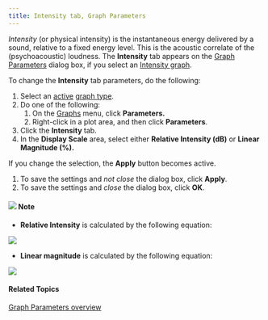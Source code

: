 ```yaml
---
title: Intensity tab, Graph Parameters
---
```


*Intensity* (or physical intensity) is the instantaneous energy delivered by a sound, relative to a fixed energy level. This is the acoustic correlate of the (psychoacoustic) loudness. The **Intensity** tab appears on the [Graph Parameters](overview) dialog box, if you select an [Intensity graph](../types/intensity).

To change the **Intensity** tab parameters, do the following:

1. Select an [active](../active-graph) [graph type](../types/overview).
1. Do one of the following:
   1. On the [Graphs](../overview) menu, click **Parameters.**
   1. Right-click in a plot area, and then click **Parameters**.
1. Click the **Intensity** tab.
1. In the **Display Scale** area, select either **Relative Intensity (dB)** or **Linear Magnitude (%).**

If you change the selection, the **Apply** button becomes active.

1. To save the settings and *not close* the dialog box, click **Apply**.
1. To save the settings and *close* the dialog box, click **OK**.

#### ![](../../../../images/001.png) **Note**
- **Relative Intensity** is calculated by the following equation:

![](../../../../images/022.png)

- **Linear magnitude** is calculated by the following equation:

![](../../../../images/023.png)

#### **Related Topics**
[Graph Parameters overview](overview)
